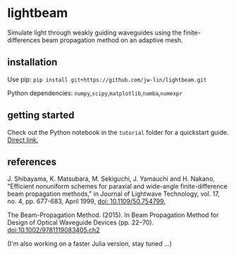 # lightbeam
Simulate light through weakly guiding waveguides using the finite-differences beam propagation method on an adaptive mesh.

## installation
Use pip: `pip install git+https://github.com/jw-lin/lightbeam.git`

Python dependencies: `numpy`,`scipy`,`matplotlib`,`numba`,`numexpr`

## getting started
Check out the Python notebook in the `tutorial` folder for a quickstart guide. <a href="tutorial/Lightbeam.ipynb">Direct link.</a>

## references
J. Shibayama, K. Matsubara, M. Sekiguchi, J. Yamauchi and H. Nakano, "Efficient nonuniform schemes for paraxial and wide-angle finite-difference beam propagation methods," in Journal of Lightwave Technology, vol. 17, no. 4, pp. 677-683, April 1999, <a href="https://ieeexplore.ieee.org/stamp/stamp.jsp?tp=&arnumber=754799">doi: 10.1109/50.754799.</a> 

The Beam-Propagation Method. (2015). In Beam Propagation Method for Design of Optical Waveguide Devices (pp. 22–70). <a href="https://onlinelibrary.wiley.com/doi/book/10.1002/9781119083405">  doi:10.1002/9781119083405.ch2</a>

(I'm also working on a faster Julia version, stay tuned ...)
